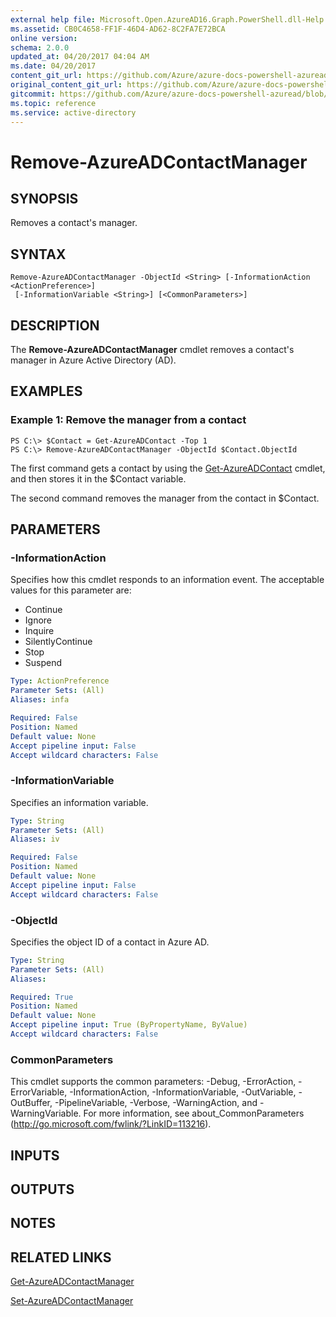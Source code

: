 ```yaml
---
external help file: Microsoft.Open.AzureAD16.Graph.PowerShell.dll-Help.xml
ms.assetid: CB0C4658-FF1F-46D4-AD62-8C2FA7E72BCA
online version:
schema: 2.0.0
updated_at: 04/20/2017 04:04 AM
ms.date: 04/20/2017
content_git_url: https://github.com/Azure/azure-docs-powershell-azuread/blob/RobdeJong-patch-11/Azure%20AD%20Cmdlets/AzureAD/v2/Remove-AzureADContactManager.md
original_content_git_url: https://github.com/Azure/azure-docs-powershell-azuread/blob/RobdeJong-patch-11/Azure%20AD%20Cmdlets/AzureAD/v2/Remove-AzureADContactManager.md
gitcommit: https://github.com/Azure/azure-docs-powershell-azuread/blob/424c08eff259398d1aa2f26116c38cea5e911b45
ms.topic: reference
ms.service: active-directory
---
```


# Remove-AzureADContactManager

## SYNOPSIS
Removes a contact's manager.

## SYNTAX

```
Remove-AzureADContactManager -ObjectId <String> [-InformationAction <ActionPreference>]
 [-InformationVariable <String>] [<CommonParameters>]
```

## DESCRIPTION
The **Remove-AzureADContactManager** cmdlet removes a contact's manager in Azure Active Directory (AD).

## EXAMPLES

### Example 1: Remove the manager from a contact
```
PS C:\> $Contact = Get-AzureADContact -Top 1
PS C:\> Remove-AzureADContactManager -ObjectId $Contact.ObjectId
```

The first command gets a contact by using the [Get-AzureADContact](./Get-AzureADContact) cmdlet, and then stores it in the $Contact variable.

The second command removes the manager from the contact in $Contact.

## PARAMETERS

### -InformationAction
Specifies how this cmdlet responds to an information event. The acceptable values for this parameter are:

- Continue
- Ignore
- Inquire
- SilentlyContinue
- Stop
- Suspend

```yaml
Type: ActionPreference
Parameter Sets: (All)
Aliases: infa

Required: False
Position: Named
Default value: None
Accept pipeline input: False
Accept wildcard characters: False
```

### -InformationVariable
Specifies an information variable.

```yaml
Type: String
Parameter Sets: (All)
Aliases: iv

Required: False
Position: Named
Default value: None
Accept pipeline input: False
Accept wildcard characters: False
```

### -ObjectId
Specifies the object ID of a contact in Azure AD.

```yaml
Type: String
Parameter Sets: (All)
Aliases: 

Required: True
Position: Named
Default value: None
Accept pipeline input: True (ByPropertyName, ByValue)
Accept wildcard characters: False
```

### CommonParameters
This cmdlet supports the common parameters: -Debug, -ErrorAction, -ErrorVariable, -InformationAction, -InformationVariable, -OutVariable, -OutBuffer, -PipelineVariable, -Verbose, -WarningAction, and -WarningVariable. For more information, see about_CommonParameters (http://go.microsoft.com/fwlink/?LinkID=113216).

## INPUTS

## OUTPUTS

## NOTES

## RELATED LINKS

[Get-AzureADContactManager](./Get-AzureADContactManager.md)

[Set-AzureADContactManager](./Set-AzureADContactManager.md)

